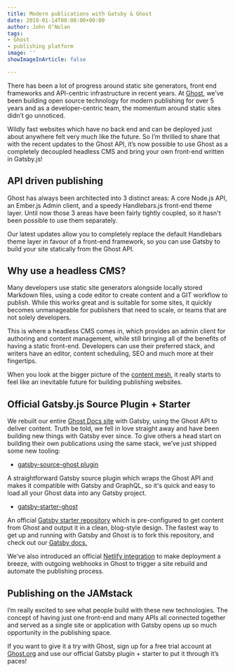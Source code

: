 ```yaml
---
title: Modern publications with Gatsby & Ghost
date: 2019-01-14T08:00:00+00:00
author: John O’Nolan
tags:
- Ghost
- publishing platform
image: ''
showImageInArticle: false

---
```

There has been a lot of progress around static site generators, front end frameworks and API-centric infrastructure in recent years. At [Ghost](https://ghost.org/), we’ve been building open source technology for modern publishing for over 5 years and as a developer-centric team, the momentum around static sites didn’t go unnoticed.

Wildly fast websites which have no back end and can be deployed just about anywhere felt very much like the future. So I’m thrilled to share that with the recent updates to the Ghost API, it’s now possible to use Ghost as a completely decoupled headless CMS and bring your own front-end written in Gatsby.js!

## API driven publishing

Ghost has always been architected into 3 distinct areas: A core Node.js API, an Ember.js Admin client, and a speedy Handlebars.js front-end theme layer. Until now those 3 areas have been fairly tightly coupled, so it hasn't been possible to use them separately.

Our latest updates allow you to completely replace the default Handlebars theme layer in favour of a front-end framework, so you can use Gatsby to build your site statically from the Ghost API.

## Why use a headless CMS?

Many developers use static site generators alongside locally stored Markdown files, using a code editor to create content and a GIT workflow to publish. While this works great and is suitable for some sites, it quickly becomes unmanageable for publishers that need to scale, or teams that are not solely developers.

This is where a headless CMS comes in, which provides an admin client for authoring and content management, while still bringing all of the benefits of having a static front-end. Developers can use their preferred stack, and writers have an editor, content scheduling, SEO and much more at their fingertips.

When you look at the bigger picture of the [content mesh](https://www.gatsbyjs.org/blog/2018-10-04-journey-to-the-content-mesh/), it really starts to feel like an inevitable future for building publishing websites.

## Official Gatsby.js Source Plugin + Starter

We rebuilt our entire [Ghost Docs site](https://docs.ghost.org/) with Gatsby, using the Ghost API to deliver content. Truth be told, we fell in love straight away and have been building new things with Gatsby ever since. To give others a head start on building their own publications using the same stack, we’ve just shipped some new tooling:

* [gatsby-source-ghost plugin](https://github.com/tryghost/gatsby-source-ghost)

A straightforward Gatsby source plugin which wraps the Ghost API and makes it compatible with Gatsby and GraphQL, so it's quick and easy to load all your Ghost data into any Gatsby project.

* [gatsby-starter-ghost](https://github.com/tryghost/gatsby-starter-ghost)

An official [Gatsby starter repository](https://github.com/tryghost/gatsby-starter-ghost) which is pre-configured to get content from Ghost and output it in a clean, blog-style design. The fastest way to get up and running with Gatsby and Ghost is to fork this repository, and check out our [Gatsby docs.](https://docs.ghost.org/api/gatsby/)

We’ve also introduced an official [Netlify integration](https://docs.ghost.org/integrations/netlify/) to make deployment a breeze, with outgoing webhooks in Ghost to trigger a site rebuild and automate the publishing process. 

## Publishing on the JAMstack

I’m really excited to see what people build with these new technologies. The concept of having just one front-end and many APIs all connected together and served as a single site or application with Gatsby opens up so much opportunity in the publishing space. 

If you want to give it a try with Ghost, sign up for a free trial account at [Ghost.org](https://ghost.org/pricing/) and use our official Gatsby plugin + starter to put it through it’s paces!